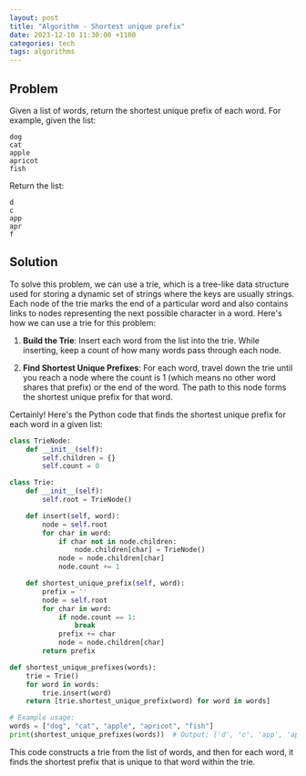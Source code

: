 ```yaml
---
layout: post
title: "Algorithm - Shortest unique prefix"
date: 2023-12-10 11:30:00 +1100
categories: tech
tags: algorithms
---
```


## Problem

Given a list of words, return the shortest unique prefix of each word. For example, given the list:
```
dog
cat
apple
apricot
fish
```
Return the list:
```
d
c
app
apr
f
```

## Solution
To solve this problem, we can use a trie, which is a tree-like data structure used for storing a dynamic set of strings where the keys are usually strings. Each node of the trie marks the end of a particular word and also contains links to nodes representing the next possible character in a word. Here's how we can use a trie for this problem:

1. **Build the Trie**: Insert each word from the list into the trie. While inserting, keep a count of how many words pass through each node.

2. **Find Shortest Unique Prefixes**: For each word, travel down the trie until you reach a node where the count is 1 (which means no other word shares that prefix) or the end of the word. The path to this node forms the shortest unique prefix for that word.

Certainly! Here's the Python code that finds the shortest unique prefix for each word in a given list:

```python
class TrieNode:
    def __init__(self):
        self.children = {}
        self.count = 0

class Trie:
    def __init__(self):
        self.root = TrieNode()

    def insert(self, word):
        node = self.root
        for char in word:
            if char not in node.children:
                node.children[char] = TrieNode()
            node = node.children[char]
            node.count += 1

    def shortest_unique_prefix(self, word):
        prefix = ''
        node = self.root
        for char in word:
            if node.count == 1:
                break
            prefix += char
            node = node.children[char]
        return prefix

def shortest_unique_prefixes(words):
    trie = Trie()
    for word in words:
        trie.insert(word)
    return [trie.shortest_unique_prefix(word) for word in words]

# Example usage:
words = ["dog", "cat", "apple", "apricot", "fish"]
print(shortest_unique_prefixes(words))  # Output: ['d', 'c', 'app', 'apr', 'f']
```

This code constructs a trie from the list of words, and then for each word, it finds the shortest prefix that is unique to that word within the trie.
